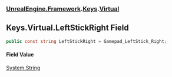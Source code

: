 ### [UnrealEngine.Framework](UnrealEngine_Framework.md 'UnrealEngine.Framework').[Keys](Keys.md 'UnrealEngine.Framework.Keys').[Virtual](Keys_Virtual.md 'UnrealEngine.Framework.Keys.Virtual')
## Keys.Virtual.LeftStickRight Field
```csharp
public const string LeftStickRight = Gamepad_LeftStick_Right;
```
#### Field Value
[System.String](https://docs.microsoft.com/en-us/dotnet/api/System.String 'System.String')
